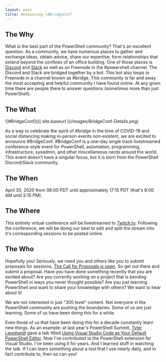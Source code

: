 ```yaml
---
layout: post
title: Announcing \#BridgeConf
---
```



## The Why

What is the best part of the PowerShell community?
That's an excellent question.
As a community, we have numerous places to gather and exchange ideas, obtain advice, share our expertise, form relationships that extend beyond the confines of an office building.
One of those places is [Discord](https://pwsh.ca/discord) and [Slack](https://pwsh.ca/slack) as well as on Freenode in the #powershell channel.
The Discord and Slack are bridged together by a bot.
This bot also loops in Freenode in a channel known as #bridge.
This community is far and away the most accepting and helpful community I have found online.
At any given time there are people there to answer questions (sometimes more than just PowerShell).

## The What

![#BridgeConf]({{ site.baseurl }}/images/BridgeConf-Details.png)

As a way to celebrate the spirit of #bridge in the time of COVID-19 and social distancing making in-person events non-existent, we are excited to announce #BridgeConf.
 #BridgeConf is a one-day single track livestreamed conference-style event for PowerShell, automation, programming, infrastructure, sysadmin, and other miscellaneous nerds around the world.
This event doesn’t have a singular focus, but it is born from the PowerShell Discord/Slack community.

## The When

April 30, 2020 from 08:00 PDT until approximately 17:15 PDT (that's 8:00 AM until 5:15 PM).

## The Where

This entirely virtual conference will be livestreamed to [Twitch.tv](https://twitch.tv/bridgeconf).
Following the conference, we will be doing our best to edit and split the stream into it's corresponding sessions to be posted online.

## The Who

Hopefully you!
Seriously, we need you and others like you to submit proposals for sessions.
[The Call for Proposals is open](https://papercall.io/bridgeconf).
So get out there and submit a proposal.
Have you have done something recently that you are excited about?
Are you currently working on a project that is bending PowerShell in ways you never thought possible?
Are you just learning PowerShell and want to share your knowledge with others?
We want to hear about it!

We are not interested in just "300 level" content.
Not everyone in the PowerShell community are pushing the boundaries.
Some of us are just learning.
Some of us have been doing this for a while.

Even those of us that have been doing this for a decade constantly learn new things.
As an example: at last year's PowerShell Summit, [Tyler Leonhardt](https://twitter.com/TylerLeonhardt) gave a talk titled [Using Visual Studio Code as Your Default PowerShell Editor](https://www.youtube.com/watch?v=bGn45vIeAMM).
Now I've contributed to the PowerShell extension for Visual Studio.
I've been using it for years.
And I learned stuff in watching the talk.
If I can learn something about a tool that I use nearly daily, and in fact contribute to, then so can you!
